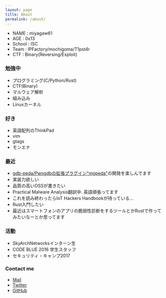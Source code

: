 ```yaml
---
layout: page
title: About
permalink: /about/
---
```


* NAME   : miyagaw61
* AGE    : 0x13
* School : ISC
* Team   : IPFactory/mochigoma/T1pst4r
* CTF    : Binary(Reversing/Exploit)

### 勉強中
* プログラミング(C/Python/Rust)
* CTF(Binary)
* マルウェア解析
* 組み込み
* Linuxカーネル

### 好き
* 英語配列のThinkPad
* vim
* gtags
* モンエナ 

### 最近
* [gdb-peda/Pwngdbの拡張プラグイン"mgpeda"](https://github.com/miyagaw61/mgpeda)の開発を楽しんでます  
* 実装力欲しい  
* 品質の高いOSSが書きたい  
* Practical Malware Analysis翻訳中. 英語頑張ってます  
* これを読み終わったらIoT Hackers Handbookが待っている...  
* Rust入門したい  
* 最近はスマートフォンのアプリの脆弱性診断をするツールとかRustで作ってみたいなーとか思ってます

### 活動
* SkyArchNetworksインターン生  
* CODE BLUE 2016 学生スタッフ  
* セキュリティ・キャンプ2017  

### Contact me

* [Mail](mailto:email@domain.com)
* [Twitter](https://twitter.com/miyagaw61)
* [GitHub](https://github.com/miyagaw61)
